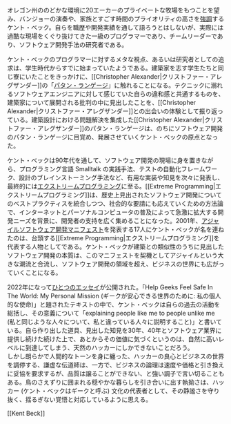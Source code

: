 オレゴン州ののどかな環境に20エーカーのプライベートな牧場をもつことを望み、バンジョーの演奏や、家族とすごす時間のプライオリティの高さを[強調](https://wiki.c2.com/?KentBeck)するケント・ベック。自らを職歴や開発実績を通して語ろうとはしないが、実際には過酷な現場をくぐり抜けてきた一級のプログラマーであり、チームリーダーであり、ソフトウェア開発手法の研究者である。

ケント・ベックのプログラマーに対するメタな視点、あるいは研究者としての追求は、学生時代からすでに始まっていたようである。建築家を志す学生たちと同じ寮にいたことをきっかけに、[[Christopher Alexander|クリストファー・アレグザンダー]]の「[パタン・ランゲージ](https://kajima-publishing.co.jp/books/community-development/qajola0arj/)」に触れることになる。テクニックに溺れるソフトウェアエンジニアに対して感じていた自らの違和感と共通するものを、建築家について展開される批判の中に見出したことを、[[Christopher Alexander|クリストファー・アレグザンダー]]との出会いの体験として振り返っている。建築設計における問題解決を集成した[[Christopher Alexander|クリストファー・アレグザンダー]]のパタン・ランゲージは、のちにソフトウェア開発のパタン・ランゲージに目覚め、発展させていくケント・ベックの原点となった。

ケント・ベックは90年代を通して、ソフトウェア開発の現場に身を置きながら、プログラミング言語 Smalltalk の実践手法、テストの自動化フレームワーク、設計のブレインストーミング手法など、有用な実装や知見を次々に発表し、最終的には[エクストリームプログラミング](http://www.extremeprogramming.org/)に至る。[[Extreme Programming|エクストリームプログラミング]]は、歴史上見出されたソフトウェア開発についてのベストプラクティスを統合しつつ、社会的な要請にも応えていくための方法論で、インターネットとパーソナルコンピュータの普及によって急激に拡大する開発ニーズを背景に、開発者の支持を広く集めることになった。2001年、[アジャイルソフトウェア開発マニフェスト](https://agilemanifesto.org/)を発表する17人にケント・ベックが名を連ねたのは、台頭する[[Extreme Programming|エクストリームプログラミング]]を代表する人物としてである。ケント・ベックが建築との類似性のうちに見出したソフトウェア開発の本質は、このマニフェストを契機としてアジャイルという大きな潮流と合流し、ソフトウェア開発の領域を超え、ビジネスの世界にも広がっていくことになる。

2022年になって[ひとつのエッセイ](https://medium.com/@kentbeck_7670/help-geeks-feel-safe-in-the-world-my-personal-mission-a3968a94dff5)が公開された。「Help Geeks Feel Safe In The World: My Personal Mission (ギークが安心できる世界のために: 私の個人的な使命)」と題されたテキストの中で、ケント・ベックは自らの過去の活動を総括し、その意義について「explaining people like me to people unlike me (私と同じような人々について、私と違っている人々に説明すること)」と書いている。自ら作り出した道具、見出した知見を30年、40年とソフトウェア業界に提供し続けた続けた上で、あとからその価値に気づくというのは、自然に高いレベルに到達してしまう、天然のハッカーにしかできないことだろう。  
しかし朗らかで人間的なトーンを身に纏った、ハッカーの良心とビジネスの世界を調停する、謙虚な伝道師は、一方で、ビジネスの論理は速度や価格と引き換えに妥協を要求するが、品質は譲ることができない、と強い調子で言い切ることもある。鳥のさえずりに囲まれる穏やかな暮らしを引き合いに出す執拗さは、ハッカー (ケント・ベックはギークと呼ぶ) 文化の代表者として、その静謐さを守り抜く、揺るぎない覚悟と対応しているように思える。

[[Kent Beck]]
